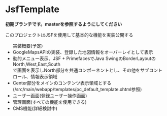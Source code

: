 # JsfTemplate

<b>初期ブランチです。masterを参照するようにしてください</b>

このプロジェクトはJSFを使用して基本的な機能を実装公開する

<ul>実装概要(予定)
<li>GoogleMapsAPIの実装、登録した地図情報をオーバーレイとして表示<br/>
<li>動的メニュー表示、JSF + PrimefacesでJava SwingのBorderLayoutのNorth,West,East,South<br/>
  で画面を表示しNorth部分を共通コンポーネントとし、その他をサブコントロール、情報表示領域</li>
<li>Center部分をメインのコンテンツ表示領域とする(/src/main/webapp/templates/pc_default_template.xhtml参照)</li>
<li>ユーザー画面(登録ユーザー操作画面)</li>
<li>管理画面(すべての機能を使用できる)</li>
<li>CMS機能(詳細検討中)</li>
</ul>
